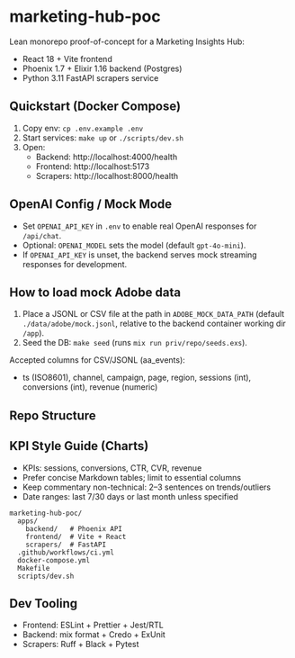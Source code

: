 # marketing-hub-poc

Lean monorepo proof-of-concept for a Marketing Insights Hub:

- React 18 + Vite frontend
- Phoenix 1.7 + Elixir 1.16 backend (Postgres)
- Python 3.11 FastAPI scrapers service

## Quickstart (Docker Compose)

1. Copy env: `cp .env.example .env`
2. Start services: `make up` or `./scripts/dev.sh`
3. Open:
   - Backend:  http://localhost:4000/health
   - Frontend: http://localhost:5173
   - Scrapers: http://localhost:8000/health

## OpenAI Config / Mock Mode

- Set `OPENAI_API_KEY` in `.env` to enable real OpenAI responses for `/api/chat`.
- Optional: `OPENAI_MODEL` sets the model (default `gpt-4o-mini`).
- If `OPENAI_API_KEY` is unset, the backend serves mock streaming responses for development.

## How to load mock Adobe data

1. Place a JSONL or CSV file at the path in `ADOBE_MOCK_DATA_PATH` (default `./data/adobe/mock.jsonl`, relative to the backend container working dir `/app`).
2. Seed the DB: `make seed` (runs `mix run priv/repo/seeds.exs`).

Accepted columns for CSV/JSONL (aa_events):
- ts (ISO8601), channel, campaign, page, region, sessions (int), conversions (int), revenue (numeric)

## Repo Structure

## KPI Style Guide (Charts)

- KPIs: sessions, conversions, CTR, CVR, revenue
- Prefer concise Markdown tables; limit to essential columns
- Keep commentary non-technical: 2–3 sentences on trends/outliers
- Date ranges: last 7/30 days or last month unless specified

```
marketing-hub-poc/
  apps/
    backend/   # Phoenix API
    frontend/  # Vite + React
    scrapers/  # FastAPI
  .github/workflows/ci.yml
  docker-compose.yml
  Makefile
  scripts/dev.sh
```

## Dev Tooling

- Frontend: ESLint + Prettier + Jest/RTL
- Backend: mix format + Credo + ExUnit
- Scrapers: Ruff + Black + Pytest
